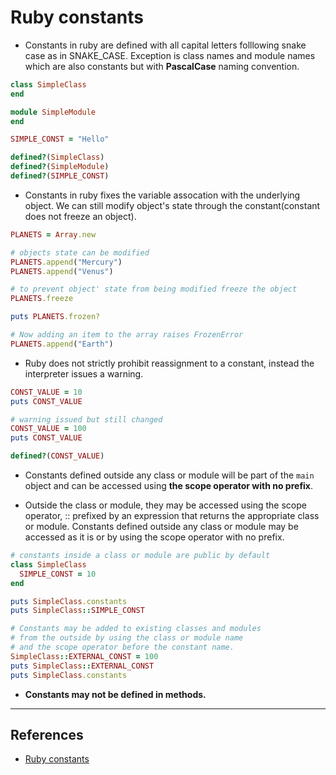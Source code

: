 # Ruby constants

* Constants in ruby are defined with all capital letters folllowing snake case as in SNAKE_CASE. Exception is class names and module names which are also constants but with **PascalCase** naming convention.

~~~ruby
class SimpleClass
end

module SimpleModule
end

SIMPLE_CONST = "Hello"

defined?(SimpleClass)
defined?(SimpleModule)
defined?(SIMPLE_CONST)
~~~

* Constants in ruby fixes the variable assocation with the underlying object. We can still modify object's state through the constant(constant does not freeze an object).

~~~ruby
PLANETS = Array.new

# objects state can be modified
PLANETS.append("Mercury")
PLANETS.append("Venus")

# to prevent object' state from being modified freeze the object
PLANETS.freeze

puts PLANETS.frozen?

# Now adding an item to the array raises FrozenError
PLANETS.append("Earth")
~~~

* Ruby does not strictly prohibit reassignment to a constant, instead the interpreter issues a warning.

~~~ruby
CONST_VALUE = 10
puts CONST_VALUE

# warning issued but still changed
CONST_VALUE = 100
puts CONST_VALUE

defined?(CONST_VALUE)
~~~

* Constants defined outside any class or module will be part of the `main` object and can be accessed using **the scope operator with no prefix**.

* Outside the class or module, they may be accessed using the scope operator, :: prefixed by an expression that returns the appropriate class or module. Constants defined outside any class or module may be accessed as it is or by using the scope operator with no prefix.

~~~ruby
# constants inside a class or module are public by default
class SimpleClass
  SIMPLE_CONST = 10
end

puts SimpleClass.constants
puts SimpleClass::SIMPLE_CONST

# Constants may be added to existing classes and modules
# from the outside by using the class or module name
# and the scope operator before the constant name.
SimpleClass::EXTERNAL_CONST = 100
puts SimpleClass::EXTERNAL_CONST
puts SimpleClass.constants
~~~

* **Constants may not be defined in methods.**

---

## References

* [Ruby constants](http://rubylearning.com/satishtalim/ruby_constants.html)
